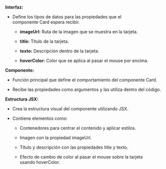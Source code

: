 **Interfaz:**

*   Define los tipos de datos para las propiedades que el componente Card espera recibir.
    
    *   **imageUrl:** Ruta de la imagen que se muestra en la tarjeta.
        
    *   **title:** Título de la tarjeta.
        
    *   **texto:** Descripción dentro de la tarjeta.
        
    *   **hoverColor:** Color que se aplica al pasar el mouse por encima.
        

**Componente:**

*   Función principal que define el comportamiento del componente Card.
    
*   Recibe las propiedades como argumentos y las utiliza dentro del código.
    

**Estructura JSX:**

*   Crea la estructura visual del componente utilizando JSX.
    
*   Contiene elementos como:
    
    *   Contenedores para centrar el contenido y aplicar estilos.
        
    *   Imagen con la propiedad imageUrl.
        
    *   Título y descripción con las propiedades title y texto.
        
    *   Efecto de cambio de color al pasar el mouse sobre la tarjeta usando hoverColor.
